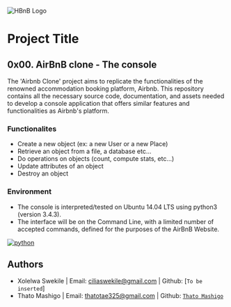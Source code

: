 
![HBnB Logo](hbnb.png)

# Project Title

## 0x00. AirBnB clone - The console

The 'Airbnb Clone' project aims to replicate the functionalities of the renowned accommodation booking platform, Airbnb. This repository contains all the necessary source code, documentation, and assets needed to develop a console application that offers similar features and functionalities as Airbnb's platform.

### Functionalites 

- Create a new object (ex: a new User or a new Place)
- Retrieve an object from a file, a database etc…
- Do operations on objects (count, compute stats, etc…)
- Update attributes of an object
- Destroy an object

### Environment
- The console is interpreted/tested on Ubuntu 14.04 LTS using python3 (version 3.4.3).
- The interface will be on the Command Line, with a limited number of accepted commands, defined for the purposes of the AirBnB Website.


[![python](https://img.shields.io/badge/Python-3.9-3776AB.svg?style=flat&logo=python&logoColor=white)](https://www.python.org)

## Authors

- Xolelwa Swekile | Email: ciliaswekile@gmail.com | Github: [`To be inserted`]
- Thato Mashigo | Email: thatotae325@gmail.com | Github: [`Thato Mashigo`](https://github.com/Polarthebear)
